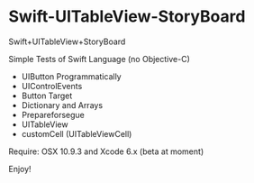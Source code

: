 Swift-UITableView-StoryBoard
============================

Swift+UITableView+StoryBoard

Simple Tests of Swift Language (no Objective-C)

+ UIButton Programmatically
+ UIControlEvents
+ Button Target
+ Dictionary and Arrays
+ Prepareforsegue
+ UITableView
+ customCell (UITableViewCell)

Require:
OSX 10.9.3 and Xcode 6.x (beta at moment)

Enjoy!
